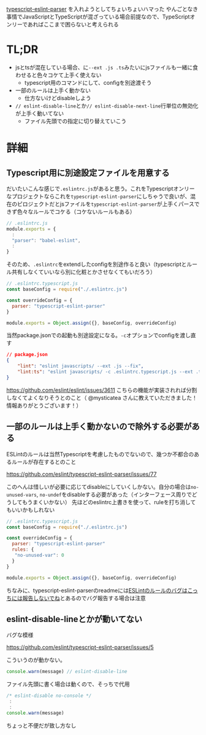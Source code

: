 
[typescript-eslint-parser](https://github.com/eslint/typescript-eslint-parser) を入れようとしてちょいちょいハマった
やんごとなき事情でJavaScriptとTypeScriptが混ざっている場合前提なので、TypeScriptオンリーであればここまで困らないと考えられる

# TL;DR

* jsとtsが混在している場合、に`--ext .js .ts`みたいにjsファイルも一緒に食わせると色々コケて上手く使えない
    * typescript用のコマンドにして、configを別途渡そう
* 一部のルールは上手く動かない
	* 仕方ないけどdisableしよう
* `// eslint-disable-line`とか`// eslint-disable-next-line`行単位の無効化が上手く動いてない
	* ファイル先頭での指定に切り替えていこう

# 詳細

## Typescript用に別途設定ファイルを用意する

だいたいこんな感じで`.eslintrc.js`があると思う。これをTypescriptオンリーなプロジェクトならこれを`typescript-eslint-parser`にしちゃうで良いが、混在のピロジェクトだとjsファイルを`typescript-eslint-parser`が上手くパースできず色々なルールでコケる（コケないルールもある）

```js
// .eslintrc.js 
module.exports = {
  :
  "parser": "babel-eslint",
  :
}
```

そのため、`.eslintrc`をextendしたconfigを別途作ると良い（typescriptとルール共有しなくていいなら別に化粧とかさせなくてもいだろう）

```js
// .eslintrc.typescript.js
const baseConfig = require("./.eslintrc.js")

const overrideConfig = {
  parser: "typescript-eslint-parser"
}

module.exports = Object.assign({}, baseConfig, overrideConfig)
```

当然package.jsonでの起動も別途設定になる。`-c`オプションでconfigを渡し直す

```json
// package.json
{
    "lint": "eslint javascripts/ --ext .js --fix",
    "lint:ts": "eslint javascripts/ -c .eslintrc.typescript.js --ext .ts --fix",
}
```

https://github.com/eslint/eslint/issues/3611
こちらの機能が実装されれば分割しなくてよくなりそうとのこと（ @mysticatea さんに教えていただきました！情報ありがとうございます！）

## 一部のルールは上手く動かないので除外する必要がある

ESLintのルールは当然Typescriptを考慮したものでないので、幾つか不都合のあるルールが存在するとのこと

https://github.com/eslint/typescript-eslint-parser/issues/77

このへんは惜しいが必要に応じてdisableにしていくしかない。自分の場合は`no-unused-vars`, `no-undef`をdisableする必要があった（インターフェース周りでどうしてもうまくいかない）
先ほどのeslintrc上書きを使って、ruleを打ち消してもいいかもしれない

```js
// .eslintrc.typescript.js
const baseConfig = require("./.eslintrc.js")

const overrideConfig = {
  parser: "typescript-eslint-parser"
  rules: {
   "no-unused-var": 0
  }
}

module.exports = Object.assign({}, baseConfig, overrideConfig)
```


ちなみに、typescript-eslint-parserのreadmeには[ESLintのルールのバグはこっちには報告しないでね](https://github.com/eslint/typescript-eslint-parser#reporting-bugs)とあるのでバグ報告する場合は注意

## eslint-disable-lineとかが動いてない
バグな模様

https://github.com/eslint/typescript-eslint-parser/issues/5

こういうのが動かない。

```js
console.warn(message) // eslint-disable-line
```

ファイル先頭に書く場合は動くので、そっちで代用

```js
/* eslint-disable no-console */
 :
 :
console.warn(message)
```

ちょっと不便だが致し方なし
